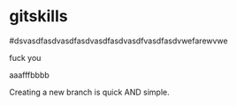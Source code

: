 # gitskills
#dsvasdfasdvasdfasdvasdfasdvasdfvasdfasdvwefarewvwe

fuck you

aaafffbbbb


Creating a new branch is quick AND simple.